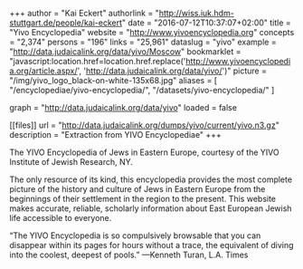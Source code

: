 +++
author = "Kai Eckert"
authorlink = "http://wiss.iuk.hdm-stuttgart.de/people/kai-eckert"
date = "2016-07-12T10:37:07+02:00"
title = "Yivo Encyclopedia"
website = "http://www.yivoencyclopedia.org"
concepts = "2,374"
persons = "196"
links = "25,961"
dataslug = "yivo"
example = "http://data.judaicalink.org/data/yivo/Moscow"
bookmarklet = "javascript:location.href=location.href.replace('http://www.yivoencyclopedia.org/article.aspx/', 'http://data.judaicalink.org/data/yivo/')"
picture = "/img/yivo_logo_black-on-white-135x68.jpg"
aliases = [
    "/encyclopediae/yivo-encyclopedia/",
	"/datasets/yivo-encyclopedia/"
]

graph = "http://data.judaicalink.org/data/yivo"
loaded = false


[[files]]
	url = "http://data.judaicalink.org/dumps/yivo/current/yivo.n3.gz"
	description = "Extraction from YIVO Encyclopediae"
+++

The YIVO Encyclopedia of Jews in Eastern Europe, courtesy of the YIVO Institute of Jewish Research, NY.
<!--more-->

The only resource of its kind, this encyclopedia provides the most complete picture of the history and culture of Jews in Eastern Europe from the beginnings of their settlement in the region to the present. This website makes accurate, reliable, scholarly information about East European Jewish life accessible to everyone.

“The YIVO Encyclopedia is so compulsively browsable that you can disappear within its pages for hours without a trace, the equivalent of diving into the coolest, deepest of pools.” —Kenneth Turan, L.A. Times
